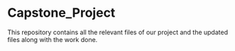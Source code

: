 # Capstone_Project
This repository contains all the relevant files of our project and the updated files along with the work done.

